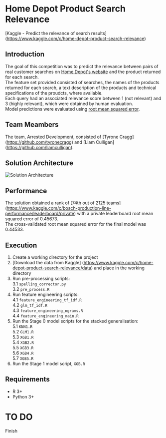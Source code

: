 # Home Depot Product Search Relevance
[Kaggle - Predict the relevance of search results] (https://www.kaggle.com/c/home-depot-product-search-relevance)

## Introduction
The goal of this competition was to predict the relevance between pairs of real customer searches on [Home Depot's website](http://www.homedepot.com) and the product returned for each search. <br> The feature set provided consisted of searches, the names of the products returned for each search, a text description of the products and technical specifications of the proudcts, where available. <br>
Each query had an associated relevance score between 1 (not relevant) and 3 (highly relevant), which were obtained by human evaluation. <br> Model predictions were evaluated using [root mean squared error](https://www.kaggle.com/wiki/RootMeanSquaredError).

## Team Meambers
The team, Arrested Development, consisted of [Tyrone Cragg] (https://github.com/tyronecragg) and [Liam Culligan] (https://github.com/liamculligan).

## Solution Architecture
![Solution Architecture](https://github.com/liamculligan/home-depot-product-search-relevance/blob/master/Solution-Architecture.jpg?raw=true "Solution Architecture")

## Performance
The solution obtained a rank of [74th out of 2125 teams] (https://www.kaggle.com/c/bosch-production-line-performance/leaderboard/private) with a private leaderboard root mean squared error of 0.45673. <br> The cross-validated root mean squared error for the final model was 0.44533.

## Execution
1. Create a working directory for the project <br>
2. [Download the data from Kaggle] (https://www.kaggle.com/c/home-depot-product-search-relevance/data) and place in the working directory
3. Run pre-processing scripts: <br>
3.1 `spelling_corrector.py` <br>
3.2 `pre_process.R` <br>
4. Run feature engineering scripts: <br>
4.1 `feature_engineering_tf_idf.R` <br>
4.2 `glm_tf_idf.R` <br>
4.3 `feature_engineering_ngrams.R` <br>
4.4 `feature_engineering_main.R` <br>
5. Run the Stage 0 model scripts for the stacked generalisation: <br>
5.1 `KNN1.R`<br>
5.2 `GLM1.R` <br>
5.3 `XGB1.R` <br>
5.4 `XGB2.R` <br>
5.5 `XGB3.R` <br>
5.6 `XGB4.R` <br>
5.7 `XGB5.R` <br>
6. Run the Stage 1 model script, `XGB.R`

## Requirements
* R 3+
* Python 3+

# TO DO
Finish
